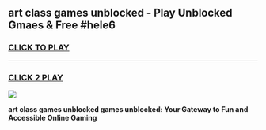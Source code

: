 
## art class games unblocked - Play Unblocked Gmaes & Free #hele6
<h3>
<a href="https://premium.freeplayer.one?title=art_class_games_unblocked&ref=01M">CLICK TO PLAY</a></h3>
<hr>

<h3>
<a href="https://premium.freeplayer.one?title=art_class_games_unblocked&ref=01M">CLICK 2 PLAY</a>
  
</h3>

<a href="https://premium.freeplayer.one?title=art_class_games_unblocked&ref=01M"><img src="https://clearcache.store/games.png"></a>


**art class games unblocked games unblocked: Your Gateway to Fun and Accessible Online Gaming**
